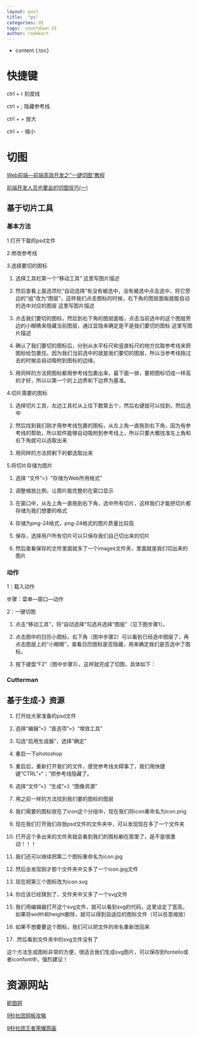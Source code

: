 ```yaml
---
layout: post
title:  "ps"
categories: UI
tags:  countdown UI
author: redHeart
---
```


* content
{:toc}





# 快捷键

ctrl + r   刻度线

ctrl + ;  隐藏参考线

ctrl + +   放大

ctrl + -   缩小

# 切图

[Web前端—前端高效开发之“一键切图”教程](http://blog.csdn.net/plm15987/article/details/60345473)

[前端开发人员也要会的切图技巧(一)](http://blog.csdn.net/xiaoermingn/article/details/53239914)

## 基于切片工具

### 基本方法

1.打开下载的psd文件

2.修改参考线

3.选择要切的图标

1. 选择工具栏第一个“移动工具” 
这里写图片描述

1. 然后查看上面选项栏“自动选择”有没有被选中，没有被选中点击选中，将它旁边的“组”改为“图层”，这样我们点击图标的时候，右下角的图层面板就能自动的选中对应的图层 
这里写图片描述

1. 点击我们要切的图标，然后到右下角的图层面板，点击当前选中的这个图层旁边的小眼睛来隐藏当前图层，通过显隐来确定是不是我们要切的图标 
这里写图片描述

1. 确认了我们要切的图标后，分别从水平标尺和竖直标尺的地方拉取参考线来把图标给包裹住。因为我们当前选中的就是我们要切的图层，所以当参考线拖过去的时候会自动吸附到图标的边缘。

1. 用同样的方法把图标都用参考线包裹出来，最下面一排，要把图标切成一样高的才好，所以以第一个的上边界和下边界为基准。

4.切片需要的图标

1. 选择切片工具，左边工具栏从上往下数第五个，然后右键就可以找到，然后选中 

1. 然后找到我们刚才用参考线包裹的图标，从左上角一直拖到右下角，因为有参考线的帮助，所以软件能够自动吸附到参考线上，所以只要大概找准左上角和右下角就可以选取出来 

1. 用同样的方法把剩下的都选取出来 

5.将切片存储为图片

1. 选择 “文件”=》“存储为Web所用格式” 

1. 调整缩放比例，让图片能完整的在窗口显示 

1. 在窗口中，从左上角一直拖到右下角，选中所有切片，这样我们才能把切片都存储为我们想要的格式 

1. 存储为png-24格式，png-24格式的图片质量比较高 

1. 保存，选择用户所有切片可以只保存我们自己切出来的切片 

1. 然后查看保存的文件里面就多了一个images文件夹，里面就是我们切出来的图片 

### 动作

1：载入动作

步骤：菜单—窗口—动作

2：一键切图

1. 点击“移动工具”，将“自动选择”勾选并选择“图层”（见下图步骤1）。

1. 点击图中的日历小图标，右下角（图中步骤2）可以看到已经选中图层了，再点击图层上的“小眼睛”，查看日历图标是否隐藏，用来确定我们是否选中了图标。

1. 按下键盘“F2”（图中步骤3），这样就完成了切图，具体如下：

### Cutterman

## 基于生成-》资源

1. 打开给大家准备的psd文件 

1. 选择“编辑”=》“首选项”=》“增效工具” 

1. 勾选“启用生成器”，选择“确定” 

1. 重启一下photoshop

1. 重启后，重新打开我们的文件，感觉参考线太碍事了，我们用快捷键“CTRL”+“；”把参考线隐藏了。

1. 选择“文件”=》“生成”=》“图像资源” 

1. 用之前一样的方法找到我们要的图标的图层 

1. 我们需要的图标放在了icon这个分组中，现在我们将icon重命名为icon.png 

1. 现在我们打开我们存放psd文件的文件夹中，可以发现现在多了一个文件夹 

1. 打开这个多出来的文件夹就会看到我们的图标躺在那里了，是不是很激动！！！ 

1. 我们还可以继续把第二个图标重命名为icon.jpg 

1. 然后会发现刚才那个文件夹中又多了一个icon.jpg文件 

1. 现在把第三个图标改为icon.svg 

1. 你应该已经猜到了，文件夹中又多了一个svg文件 

1. 我们用编辑器打开这个svg文件，就可以看到svg的代码，这里设定了宽高，如果将width和height删除，就可以得到自适应的图标文件（可以任意缩放） 

1. 如果不想要要这个图标，我们可以把文件的命名重新改回来 

1. .然后看到文件夹中的svg文件没有了 

这个方法生成图标非常的方便，很适合我们生成svg图片，可以保存到fontello或者iconfont中，强烈建议！

# 资源网站

[昵图网](http://user.nipic.com/MemberInfo/mobileValidate)

[9秒社团铜板攻略](http://www.9miao.com/thread-56552-1-1.html)

[9秒社团王者荣耀原画](http://www.9miao.com/thread-97075-1-1.html)



